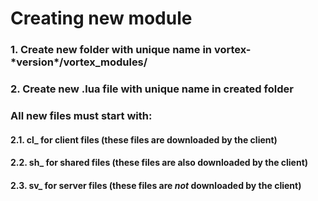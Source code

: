 # Creating new module

### 1. Create new folder with unique name in **vortex-\*version\*/vortex_modules/**

### 2. Create new .lua file with unique name in created folder
### All new files must start with:
#### 2.1. cl_ for client files (these files are downloaded by the client)
#### 2.2. sh_ for shared files (these files are also downloaded by the client)
#### 2.3. sv_ for server files (these files are *not* downloaded by the client)
